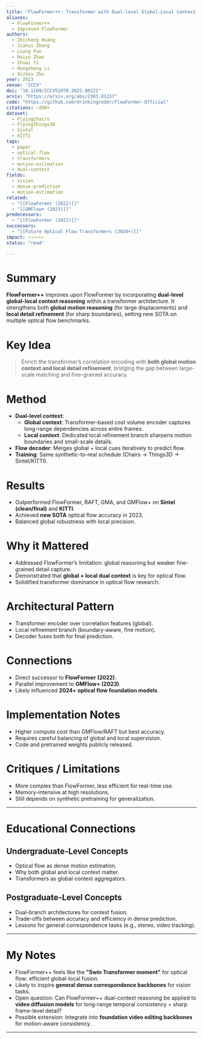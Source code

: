 ```yaml
---
title: "FlowFormer++: Transformer with Dual-level Global-Local Context for Optical Flow (2023)"
aliases:
  - FlowFormer++
  - Improved FlowFormer
authors:
  - Zhicheng Huang
  - Jiahui Zhang
  - Liang Pan
  - Haiyu Zhao
  - Shuai Yi
  - Hongsheng Li
  - Xizhou Zhu
year: 2023
venue: "ICCV"
doi: "10.1109/ICCV51070.2023.00222"
arxiv: "https://arxiv.org/abs/2303.01237"
code: "https://github.com/drinkingcoder/FlowFormer-Official"
citations: ~200+
dataset:
  - FlyingChairs
  - FlyingThings3D
  - Sintel
  - KITTI
tags:
  - paper
  - optical-flow
  - transformers
  - motion-estimation
  - dual-context
fields:
  - vision
  - dense-prediction
  - motion-estimation
related:
  - "[[FlowFormer (2022)]]"
  - "[[GMFlow+ (2023)]]"
predecessors:
  - "[[FlowFormer (2022)]]"
successors:
  - "[[Future Optical Flow Transformers (2024+)]]"
impact: ⭐⭐⭐⭐⭐
status: "read"

---
```


# Summary
**FlowFormer++** improves upon FlowFormer by incorporating **dual-level global-local context reasoning** within a transformer architecture. It strengthens both **global motion reasoning** (for large displacements) and **local detail refinement** (for sharp boundaries), setting new SOTA on multiple optical flow benchmarks.

# Key Idea
> Enrich the transformer’s correlation encoding with **both global motion context and local detail refinement**, bridging the gap between large-scale matching and fine-grained accuracy.

# Method
- **Dual-level context**:  
  - **Global context**: Transformer-based cost volume encoder captures long-range dependencies across entire frames.  
  - **Local context**: Dedicated local refinement branch sharpens motion boundaries and small-scale details.  
- **Flow decoder**: Merges global + local cues iteratively to predict flow.  
- **Training**: Same synthetic-to-real schedule (Chairs → Things3D → Sintel/KITTI).  

# Results
- Outperformed FlowFormer, RAFT, GMA, and GMFlow+ on **Sintel (clean/final)** and **KITTI**.  
- Achieved **new SOTA** optical flow accuracy in 2023.  
- Balanced global robustness with local precision.  

# Why it Mattered
- Addressed FlowFormer’s limitation: global reasoning but weaker fine-grained detail capture.  
- Demonstrated that **global + local dual context** is key for optical flow.  
- Solidified transformer dominance in optical flow research.  

# Architectural Pattern
- Transformer encoder over correlation features (global).  
- Local refinement branch (boundary-aware, fine motion).  
- Decoder fuses both for final prediction.  

# Connections
- Direct successor to **FlowFormer (2022)**.  
- Parallel improvement to **GMFlow+ (2023)**.  
- Likely influenced **2024+ optical flow foundation models**.  

# Implementation Notes
- Higher compute cost than GMFlow/RAFT but best accuracy.  
- Requires careful balancing of global and local supervision.  
- Code and pretrained weights publicly released.  

# Critiques / Limitations
- More complex than FlowFormer, less efficient for real-time use.  
- Memory-intensive at high resolutions.  
- Still depends on synthetic pretraining for generalization.  

---

# Educational Connections

## Undergraduate-Level Concepts
- Optical flow as dense motion estimation.  
- Why both global and local context matter.  
- Transformers as global context aggregators.  

## Postgraduate-Level Concepts
- Dual-branch architectures for context fusion.  
- Trade-offs between accuracy and efficiency in dense prediction.  
- Lessons for general correspondence tasks (e.g., stereo, video tracking).  

---

# My Notes
- FlowFormer++ feels like the **"Swin Transformer moment"** for optical flow: efficient global-local fusion.  
- Likely to inspire **general dense correspondence backbones** for vision tasks.  
- Open question: Can FlowFormer++ dual-context reasoning be applied to **video diffusion models** for long-range temporal consistency + sharp frame-level detail?  
- Possible extension: Integrate into **foundation video editing backbones** for motion-aware consistency.  

---
